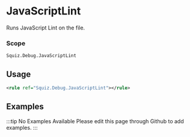 # JavaScriptLint

Runs JavaScript Lint on the file.

### Scope

`Squiz.Debug.JavaScriptLint`

## Usage

```xml
<rule ref="Squiz.Debug.JavaScriptLint"></rule>
```

## Examples

:::tip No Examples Available
Please edit this page through Github to add examples.
:::